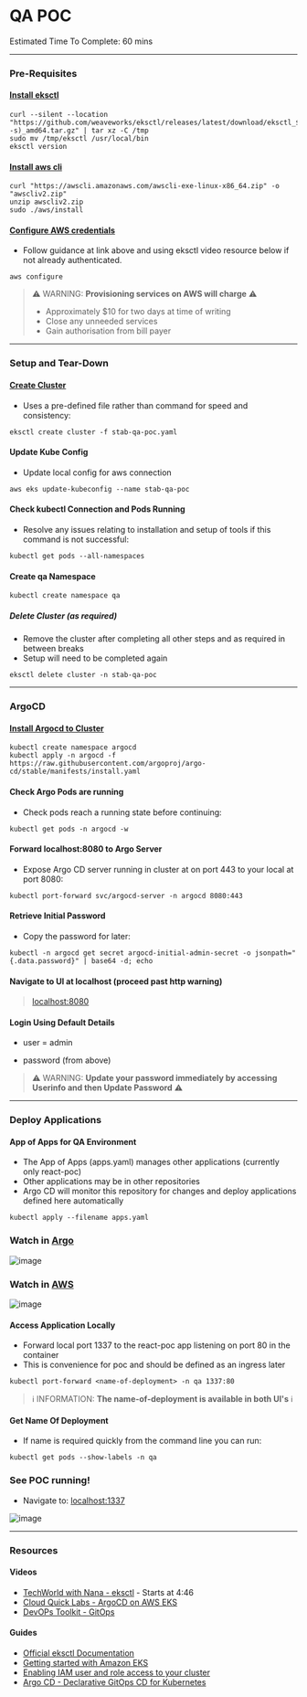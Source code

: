 # QA POC

Estimated Time To Complete: 60 mins

---

### Pre-Requisites

#### [Install eksctl](https://docs.aws.amazon.com/eks/latest/userguide/eksctl.html)

```shell
curl --silent --location "https://github.com/weaveworks/eksctl/releases/latest/download/eksctl_$(uname -s)_amd64.tar.gz" | tar xz -C /tmp
sudo mv /tmp/eksctl /usr/local/bin
eksctl version
```

#### [Install aws cli](https://docs.aws.amazon.com/cli/latest/userguide/cli-chap-welcome.html)

```shell
curl "https://awscli.amazonaws.com/awscli-exe-linux-x86_64.zip" -o "awscliv2.zip"
unzip awscliv2.zip
sudo ./aws/install
```

#### [Configure AWS credentials](https://docs.aws.amazon.com/cli/latest/userguide/cli-configure-files.html)

- Follow guidance at link above and using eksctl video resource below if not already authenticated.

```shell
aws configure
```

> :warning: WARNING: **Provisioning services on AWS will charge** :warning:
> - Approximately $10 for two days at time of writing
> - Close any unneeded services
> - Gain authorisation from bill payer

---

### Setup and Tear-Down

#### [Create Cluster](https://eksctl.io/introduction/)

- Uses a pre-defined file rather than command for speed and consistency:

```shell
eksctl create cluster -f stab-qa-poc.yaml
```

#### Update Kube Config

- Update local config for aws connection

```shell
aws eks update-kubeconfig --name stab-qa-poc
```

#### Check kubectl Connection and Pods Running

- Resolve any issues relating to installation and setup of tools if this command is not successful:

```shell
kubectl get pods --all-namespaces
```

#### Create qa Namespace

```shell
kubectl create namespace qa
```

##### Delete Cluster (as required)

- Remove the cluster after completing all other steps and as required in between breaks
- Setup will need to be completed again

```shell
eksctl delete cluster -n stab-qa-poc
```

---

### ArgoCD

#### [Install Argocd to Cluster](https://argo-cd.readthedocs.io/en/stable/getting_started/)

```shell
kubectl create namespace argocd
kubectl apply -n argocd -f https://raw.githubusercontent.com/argoproj/argo-cd/stable/manifests/install.yaml
```

#### Check Argo Pods are running

- Check pods reach a running state before continuing:

```shell
kubectl get pods -n argocd -w
```

#### Forward localhost:8080 to Argo Server

- Expose Argo CD server running in cluster at on port 443 to your local at port 8080:

```shell
kubectl port-forward svc/argocd-server -n argocd 8080:443
```

#### Retrieve Initial Password

- Copy the password for later:

```shell
kubectl -n argocd get secret argocd-initial-admin-secret -o jsonpath="{.data.password}" | base64 -d; echo
```

#### Navigate to UI at localhost (proceed past http warning)

> [localhost:8080](http://localhost:8080)

#### Login Using Default Details

 - user = admin

 - password (from above)

> :warning: WARNING: **Update your password immediately by accessing Userinfo and then Update Password** :warning:

---

### Deploy Applications

#### App of Apps for QA Environment

- The App of Apps (apps.yaml) manages other applications (currently only react-poc)
- Other applications may be in other repositories
- Argo CD will monitor this repository for changes and deploy applications defined here automatically

```shell
kubectl apply --filename apps.yaml
```

### Watch in [Argo](https://localhost:8080/)

![image](https://user-images.githubusercontent.com/67497207/196037467-4577f99b-700d-4f93-89ba-934ae9f384ae.png)

### Watch in [AWS](https://eu-west-2.console.aws.amazon.com/)

![image](https://user-images.githubusercontent.com/67497207/196037652-a1d2977b-55d5-4bb5-859b-214d750ea8b0.png)

#### Access Application Locally

- Forward local port 1337 to the react-poc app listening on port 80 in the container
- This is convenience for poc and should be defined as an ingress later

```shell
kubectl port-forward <name-of-deployment> -n qa 1337:80
```

> :information_source: INFORMATION: **The name-of-deployment is available in both UI's** :information_source:

#### Get Name Of Deployment

- If name is required quickly from the command line you can run:

```shell
kubectl get pods --show-labels -n qa
```

### See POC running!

- Navigate to: [localhost:1337](http://localhost:1337/)

![image](https://user-images.githubusercontent.com/67497207/196037781-8941248b-418a-4886-a947-064231143812.png)

---

### Resources

#### Videos

- [TechWorld with Nana - eksctl](https://www.youtube.com/watch?v=p6xDCz00TxU&t=4s) - Starts at 4:46
- [Cloud Quick Labs - ArgoCD on AWS EKS](https://www.youtube.com/watch?v=PJTEDKOyAxo&t=1215s)
- [DevOPs Toolkit - GitOps](https://www.youtube.com/watch?v=vpWQeoaiRM4)

#### Guides

- [Official eksctl Documentation](https://eksctl.io/introduction/)
- [Getting started with Amazon EKS](https://docs.aws.amazon.com/eks/latest/userguide/getting-started-eksctl.html)
- [Enabling IAM user and role access to your cluster](https://docs.aws.amazon.com/eks/latest/userguide/add-user-role.html)
- [Argo CD - Declarative GitOps CD for Kubernetes](https://argo-cd.readthedocs.io/en/stable/)

